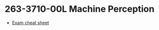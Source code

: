 # 263-3710-00L Machine Perception

- [Exam cheat sheet](https://github.com/MKimiSH/ETH-exam-cheat-sheets/tree/master/Machine-perception-18)
